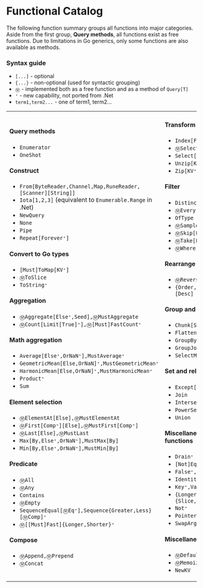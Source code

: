 # Functional Catalog

The following function summary groups all functions into major categories.
Aside from the first group, **Query methods**, all functions exist as free
functions. Due to limitations in Go generics, only some functions are also
available as methods.

### Syntax guide

- `[...]` - optional
- `{...}` - non-optional (used for syntactic grouping)
- `Ⓜ️` - implemented both as a free function and as a method of `Query[T]`
- `⁺` - new capability, not ported from .Net
- `term1,term2...` - one of term1, term2…

<table><tbody><tr>
<td>
    <h4>Query methods</h4>
    <ul>
        <li><code>Enumerator</code></li>
        <li><code>OneShot</code></li>
    </ul>
    <h4>Construct</h4>
    <ul>
        <li><code>From[ByteReader,Channel,Map,RuneReader,[Scanner][String]]</code></li>
        <li><code>Iota[1,2,3]</code> (equivalent to <code>Enumerable.Range</code> in .Net)</li>
        <li><code>NewQuery</code></li>
        <li><code>None</code></li>
        <li><code>Pipe</code></li>
        <li><code>Repeat[Forever⁺]</code></li>
    </ul>
    <h4>Convert to Go types</h4>
    <ul>
        <li><code>[Must]ToMap[KV⁺]</code></li>
        <li><code>Ⓜ️ToSlice</code></li>
        <li><code>ToString⁺</code></li>
    </ul>
    <h4>Aggregation</h4>
    <ul>
        <li><code>Ⓜ️Aggregate[Else⁺,Seed],Ⓜ️MustAggregate</code></li>
        <li><code>Ⓜ️Count[Limit[True]⁺],Ⓜ️[Must]FastCount⁺</code></li>
    </ul>
    <h4>Math aggregation</h4>
    <ul>
        <li><code>Average[Else⁺,OrNaN⁺],MustAverage⁺</code></li>
        <li><code>GeometricMean[Else,OrNaN]⁺,MustGeometricMean⁺</code></li>
        <li><code>HarmonicMean[Else,OrNaN]⁺,MustHarmonicMean⁺</code></li>
        <li><code>Product⁺</code></li>
        <li><code>Sum</code></li>
    </ul>
    <h4>Element selection</h4>
    <ul>
        <li><code>Ⓜ️ElementAt[Else],Ⓜ️MustElementAt</code></li>
        <li><code>Ⓜ️First[Comp⁺][Else],Ⓜ️MustFirst[Comp⁺]</code></li>
        <li><code>Ⓜ️Last[Else],Ⓜ️MustLast</code></li>
        <li><code>Max[By,Else⁺,OrNaN⁺],MustMax[By]</code></li>
        <li><code>Min[By,Else⁺,OrNaN⁺],MustMin[By]</code></li>
    </ul>
    <h4>Predicate</h4>
    <ul>
        <li><code>Ⓜ️All</code></li>
        <li><code>Ⓜ️Any</code></li>
        <li><code>Contains</code></li>
        <li><code>Ⓜ️Empty</code></li>
        <li><code>SequenceEqual[Ⓜ️Eq⁺],Sequence{Greater,Less}[Ⓜ️Comp]⁺</code></li>
        <li><code>Ⓜ️[[Must]Fast]{Longer,Shorter}⁺</code></li>
    </ul>
    <h4>Compose</h4>
    <ul>
        <li><code>Ⓜ️Append,Ⓜ️Prepend</code></li>
        <li><code>Ⓜ️Concat</code></li>
    </ul>
</td>
<td>
    <h4>Transform</h4>
    <ul>
        <li><code>Index[From]⁺</code></li>
        <li><code>Ⓜ️Select</code></li>
        <li><code>Select[Keys⁺,Many,Values⁺]</code></li>
        <li><code>Unzip[KV]⁺</code></li>
        <li><code>Zip[KV⁺]</code></li>
    </ul>
    <h4>Filter</h4>
    <ul>
        <li><code>Distinct[By]</code></li>
        <li><code>Ⓜ️Every[From]⁺</code></li>
        <li><code>OfType</code></li>
        <li><code>Ⓜ️Sample[Seed]⁺</code></li>
        <li><code>Ⓜ️Skip[Last,While]</code></li>
        <li><code>Ⓜ️Take[Last,While]</code></li>
        <li><code>Ⓜ️Where</code></li>
    </ul>
    <h4>Rearrange</h4>
    <ul>
        <li><code>Ⓜ️Reverse</code></li>
        <li><code>{Order,Then}[By,Ⓜ️Comp][Desc]</code></li>
    </ul>
    <h4>Group and ungroup</h4>
    <ul>
        <li><code>Chunk[Slices]</code></li>
        <li><code>Flatten[Slices]⁺</code></li>
        <li><code>GroupBy[Select][Slices]</code></li>
        <li><code>GroupJoin</code></li>
        <li><code>SelectMany</code></li>
    </ul>
    <h4>Set and relational operations</h4>
    <ul>
        <li><code>Except[By]</code></li>
        <li><code>Join</code></li>
        <li><code>Intersect[By]</code></li>
        <li><code>PowerSet⁺</code></li>
        <li><code>Union</code></li>
    </ul>
    <h4>Miscellaneous helper functions</h4>
    <ul>
        <li><code>Drain⁺</code></li>
        <li><code>[Not]Equal⁺,Less⁺,Greater⁺</code></li>
        <li><code>False⁺,True⁺,Zero⁺</code></li>
        <li><code>Identity⁺</code></li>
        <li><code>Key⁺,Value⁺</code></li>
        <li><code>{Longer,Shorter}{Slice,Map}⁺</code></li>
        <li><code>Not⁺</code></li>
        <li><code>Pointer⁺,Deref⁺</code></li>
        <li><code>SwapArgs⁺</code></li>
    </ul>
    <h4>Miscellaneous</h4>
    <ul>
        <li><code>Ⓜ️DefaultIfEmpty</code></li>
        <li><code>Ⓜ️Memoize⁺</code></li>
        <li><code>NewKV</code></li>
    </ul>
</td>
</tr></tbody></table>
